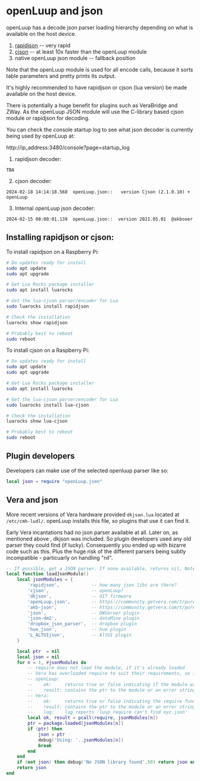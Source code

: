 # openLuup and json

openLuup has a decode json parser loading hierarchy depending on what is available on the host device.

1. [rapidjson](http://miloyip.github.io/rapidjson/) -- very rapid
2. [cjson](https://www.kyne.com.au/%7Emark/software/lua-cjson.php) -- at least 10x faster than the openLuup module
3. native openLuup json module -- fallback position

Note that the openLuup module is used for all encode calls, because it sorts table parameters and pretty prints its output.

It's highly recommended to have rapidjson or cjson (lua version) be made available on the host device.

There is potentially a huge benefit for plugins such as VeraBridge and ZWay. As the openLuup JSON module will use the C-library based cjson module or rapidjson for decoding.

You can check the console startup log to see what json decoder is currently being used by openLuup at:

http://ip_address:3480/console?page=startup_log

1. rapidjson decoder:
```text
TBA
```

2. cjson decoder:
```text
2024-02-18 14:14:18.568  openLuup.json::   version Cjson (2.1.0.10) + openLuup
```

3. Internal openLuup json decoder:
```text
2024-02-15 08:08:01.139  openLuup.json::  version 2021.05.01  @akbooer
```

## Installing rapidjson or cjson:

To install rapidjson on a Raspberry Pi:
```bash
# Do updates ready for install
sudo apt update
sudo apt upgrade

# Get Lua Rocks package installer
sudo apt install luarocks

# Get the lua-cjson parser/encoder for Lua
sudo luarocks install rapidjson

# Check the installation
luarocks show rapidjson

# Probably best to reboot
sudo reboot
```

To install cjson on a Raspberry Pi:
```bash
# Do updates ready for install
sudo apt update
sudo apt upgrade

# Get Lua Rocks package installer
sudo apt install luarocks

# Get the lua-cjson parser/encoder for Lua
sudo luarocks install lua-cjson

# Check the installation
luarocks show lua-cjson

# Probably best to reboot
sudo reboot
```

## Plugin developers
Developers can make use of the selected openluup parser like so:

```lua
local json = require "openLuup.json"
```

## Vera and json
More recent versions of Vera hardware provided `dkjson.lua` located at `/etc/cmh-ludl/`. openLuup installs this file, so plugins that use it can find it.

Early Vera incantations had no json parser available at all. Later on, as mentioned above , dkjson was included. So plugin developers used any old parser they could find (if lucky). Consequently you ended up with bizarre code such as this. Plus the huge risk of the different parsers being subtly incompatible - particuarly on handling "nil".

```lua
-- If possible, get a JSON parser. If none available, returns nil. Note that typically UI5 may not have a parser available.
local function loadJsonModule()
    local jsonModules = {
        'rapidjson',            -- how many json libs are there?
        'cjson',                -- openLuup?
        'dkjson',               -- UI7 firmware
        'openLuup.json',        -- https://community.getvera.com/t/pure-lua-json-library-akb-json/185273
        'akb-json',             -- https://community.getvera.com/t/pure-lua-json-library-akb-json/185273
        'json',                 -- OWServer plugin
        'json-dm2',             -- dataMine plugin
        'dropbox_json_parser',  -- dropbox plugin
        'hue_json',             -- hue plugin
        'L_ALTUIjson',          -- AltUI plugin
    }

    local ptr  = nil
    local json = nil
    for n = 1, #jsonModules do
        -- require does not load the module, if it's already loaded
        -- Vera has overloaded require to suit their requirements, so it works differently from openLuup
        -- openLuup:
        --    ok:     returns true or false indicating if the module was loaded successfully or not
        --    result: contains the ptr to the module or an error string showing the path(s) searched for the module
        -- Vera:
        --    ok:     returns true or false indicating the require function executed but require may have or may not have loaded the module
        --    result: contains the ptr to the module or an error string showing the path(s) searched for the module
        --    log:    log reports 'luup_require can't find xyz.json'
        local ok, result = pcall(require, jsonModules[n])
        ptr = package.loaded[jsonModules[n]]
        if (ptr) then
            json = ptr
            debug('Using: '..jsonModules[n])
            break
        end
    end
    if (not json) then debug('No JSON library found',50) return json end
    return json
end
```
